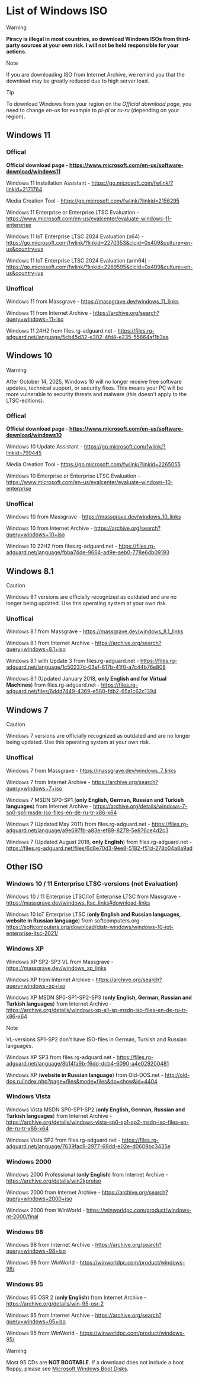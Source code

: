 # List of Windows ISO
> [!WARNING]
> **Piracy is illegal in most countries, so download Windows ISOs from third-party sources at your own risk. I will not be held responsible for your actions.**

> [!NOTE]
> If you are downloading ISO from Internet Archive, we remind you that the download may be greatly reduced due to high server load.

> [!TIP]
> To download Windows from your region on the *Official download page*, you need to change *en-us* for example to *pl-pl* or *ru-ru* (depending on your region).
## Windows 11
### Offical
**Official download page - https://www.microsoft.com/en-us/software-download/windows11**

Windows 11 Installation Assistant - https://go.microsoft.com/fwlink/?linkid=2171764

Media Creation Tool - https://go.microsoft.com/fwlink/?linkid=2156295

Windows 11 Enterprise or Enterprise LTSC Evaluation - https://www.microsoft.com/en-us/evalcenter/evaluate-windows-11-enterprise

Windows 11 IoT Enterprise LTSC 2024 Evaluation (x64) - https://go.microsoft.com/fwlink/?linkid=2270353&clcid=0x409&culture=en-us&country=us

Windows 11 IoT Enterprise LTSC 2024 Evaluation (arm64) - https://go.microsoft.com/fwlink/?linkid=2269595&clcid=0x409&culture=en-us&country=us
### Unoffical
Windows 11 from Massgrave - https://massgrave.dev/windows_11_links

Windows 11 from Internet Archive - https://archive.org/search?query=windows+11+iso

Windows 11 24H2 from files.rg-adguard.net - https://files.rg-adguard.net/language/5cb45d32-e302-4fd4-e235-55664af1b3aa
## Windows 10
> [!WARNING]
> After October 14, 2025, Windows 10 will no longer receive free software updates, technical support, or security fixes. This means your PC will be more vulnerable to security threats and malware (this doesn't apply to the LTSC-editions). 
### Offical
**Official download page - https://www.microsoft.com/en-us/software-download/windows10**

Windows 10 Update Assistant - https://go.microsoft.com/fwlink/?linkid=799445

Media Creation Tool - https://go.microsoft.com/fwlink/?linkid=2265055

Windows 10 Enterprise or Enterprise LTSC Evaluation - https://www.microsoft.com/en-us/evalcenter/evaluate-windows-10-enterprise
### Unoffical
Windows 10 from Massgrave - https://massgrave.dev/windows_10_links

Windows 10 from Internet Archive - https://archive.org/search?query=windows+10+iso

Windows 10 22H2 from files.rg-adguard.net - https://files.rg-adguard.net/language/fbba74de-9664-ad9e-aeb0-778e6db09193
## Windows 8.1
> [!CAUTION]
> Windows 8.1 versions are officially recognized as outdated and are no longer being updated. Use this operating system at your own risk.
### Unoffical
Windows 8.1 from Massgrave - https://massgrave.dev/windows_8.1_links

Windows 8.1 from Internet Archive - https://archive.org/search?query=windows+8.1+iso

Windows 8.1 with Update 3 from files.rg-adguard.net - https://files.rg-adguard.net/language/1c50237d-03ef-617b-41f0-a7c44b76e808

Windows 8.1 (Updated January 2018, **only English and for Virtual Machines**) from files.rg-adguard.net - https://files.rg-adguard.net/files/6ddd7449-4369-e580-fdb2-65a1c62c1394
## Windows 7
> [!CAUTION]
> Windows 7 versions are officially recognized as outdated and are no longer being updated. Use this operating system at your own risk.
### Unoffical
Windows 7 from Massgrave - https://massgrave.dev/windows_7_links

Windows 7 from Internet Archive - https://archive.org/search?query=windows+7+iso

Windows 7 MSDN SP0-SP1 (**only English, German, Russian and Turkish languages**) from Internet Archive - https://archive.org/details/windows-7-sp0-sp1-msdn-iso-files-en-de-ru-tr-x86-x64

Windows 7 (Updated May 2011) from files.rg-adguard.net - https://files.rg-adguard.net/language/a9e697fb-a83e-ef89-8279-5e876ce4d2c3

Windows 7 (Updated August 2018, **only English**) from files.rg-adguard.net - https://files.rg-adguard.net/files/6d8e70d3-9ee8-5182-f51d-278b04a8a9ad
## Other ISO
### Windows 10 / 11 Enterprise LTSC-versions (not Evaluation)
Windows 10 / 11 Enterprise LTSC/IoT Enterprise LTSC from Massgrave - https://massgrave.dev/windows_ltsc_links#download-links

Windows 10 IoT Enterprise LTSC (**only English and Russian languages, website in Russian language**) from softcomputers.org - https://softcomputers.org/download/distr-windows/windows-10-iot-enterprise-ltsc-2021/
### Windows XP
Windows XP SP2-SP3 VL from Massgrave - https://massgrave.dev/windows_xp_links

Windows XP from Internet Archive - https://archive.org/search?query=windows+xp+iso

Windows XP MSDN SP0-SP1-SP2-SP3 (**only English, German, Russian and Turkish languages**) from Internet Archive - https://archive.org/details/windows-xp-all-sp-msdn-iso-files-en-de-ru-tr-x86-x64
> [!NOTE]
> VL-versions SP1-SP2 don't have ISO-files in German, Turkish and Russian languages.

Windows XP SP3 from files.rg-adguard.net - https://files.rg-adguard.net/language/8b14fa9b-f6dd-dcb4-6090-a4e029200481

Windows XP (**website in Russian language**) from Old-DOS.net - http://old-dos.ru/index.php?page=files&mode=files&do=show&id=4404
### Windows Vista
Windows Vista MSDN SP0-SP1-SP2 (**only English, German, Russian and Turkish languages**) from Internet Archive - https://archive.org/details/windows-vista-sp0-sp1-sp2-msdn-iso-files-en-de-ru-tr-x86-x64

Windows Vista SP2 from files.rg-adguard.net - https://files.rg-adguard.net/language/7639fac9-2977-69dd-e02e-d0609bc3435e
### Windows 2000
Windows 2000 Professional (**only English**) from Internet Archive - https://archive.org/details/win2kproiso

Windows 2000 from Internet Archive - https://archive.org/search?query=windows+2000+iso

Windows 2000 from WinWorld - https://winworldpc.com/product/windows-nt-2000/final
### Windows 98
Windows 98 from Internet Archive - https://archive.org/search?query=windows+98+iso

Windows 98 from WinWorld - https://winworldpc.com/product/windows-98/
### Windows 95
Windows 95 OSR 2 (**only English**) from Internet Archive - https://archive.org/details/win-95-osr-2

Windows 95 from Internet Archive - https://archive.org/search?query=windows+95+iso

Windows 95 from WinWorld - https://winworldpc.com/product/windows-95/
> [!WARNING]
> Most 95 CDs are **NOT BOOTABLE**. If a download does not include a boot floppy, please see [Microsoft Windows Boot Disks](https://winworldpc.com/product/microsoft-windows-boot-disk/95-osr2x/).
